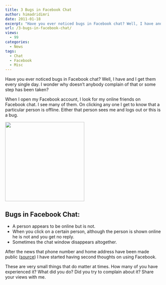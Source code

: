 ```yaml
---
title: 3 Bugs in Facebook Chat
author: himadridimri
date: 2011-01-18
excerpt: "Have you ever noticed bugs in Facebook chat? Well, I have and I get them every single day. I wonder why doesn't anybody complain of that or some step is been taken?"
url: /3-bugs-in-facebook-chat/
views:
  - 99
categories:
  - News
tags:
  - Chat
  - Facebook
  - Misc
---
```

Have you ever noticed bugs in Facebook chat? Well, I have and I get them every single day. I wonder why doesn&#8217;t anybody complain of that or some step has been taken?

When I open my Facebook account, I look for my online friends on Facebook chat. I see many of them. On clicking any one I get to know that a particular person is offline. Either that person sees me and logs out or this is a bug.

<a href="http://fbknol.com/3-bugs-in-facebook-chat/facebook-17/" onclick="_gaq.push(['_trackEvent', 'outbound-article', 'http://fbknol.com/3-bugs-in-facebook-chat/facebook-17/', '']);" rel="attachment wp-att-5239"><img class="alignnone size-full wp-image-5239" src="http://cdn.devilsworkshop.org/files/2011/01/facebook4.png" alt="" width="256" height="256" /></a>

## Bugs in Facebook Chat:

  * A person appears to be online but is not.
  * When you click on a certain person, although the person is shown online he is not and you get no reply.
  * Sometimes the chat window disappears altogether.

After the news that phone number and home address have been made public (<a href="http://fbknol.com/privacy-threat-facebook-applications-access-home-address-phone-number/" onclick="_gaq.push(['_trackEvent', 'outbound-article', 'http://fbknol.com/privacy-threat-facebook-applications-access-home-address-phone-number/', 'source']);" >source</a>) I have started having second thoughts on using Facebook.

These are very small things that do matter at times. How many of you have experienced it? What did you do? Did you try to complain about it? Share your views with me.
